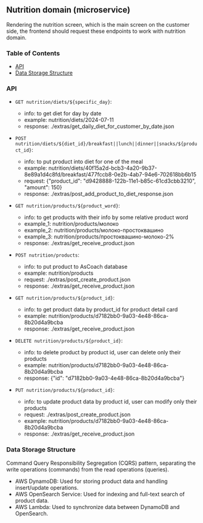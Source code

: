 ## Nutrition domain (microservice)
Rendering the nutrition screen, which is the main screen on the customer side, 
the frontend should request these endpoints to work with nutrition domain.

### Table of Contents
- [API](#api)
- [Data Storage Structure](#data-storage-structure)

### API
* ```GET nutrition/diets/${specific_day}```:
    * info: to get diet for day by date
    * example: nutrition/diets/2024-07-11
    * response: ./extras/get_daily_diet_for_customer_by_date.json

* ```POST nutrition/diets/${diet_id}/breakfast||lunch||dinner||snacks/${product_id}```:
    * info: to put product into diet for one of the meal
    * example: nutrition/diets/40f15a2d-bcb3-4a20-9b37-8e89a1d4c8fd/breakfast/477fccb8-0e2b-4ab7-94e6-702618bb6b15
    * request: {"product_id": "d9428888-122b-11e1-b85c-61cd3cbb3210", "amount": 150}
    * response: ./extras/post_add_product_to_diet_response.json

* ```GET nutrition/products/${product_word}```:
    * info: to get products with their info by some relative product word
    * example_1: nutrition/products/молоко
    * example_2: nutrition/products/молоко-простоквашино
    * example_3: nutrition/products/простоквашино-молоко-2%
    * response: ./extras/get_receive_product.json

* ```POST nutrition/products```:
    * info: to put product to AsCoach database
    * example: nutrition/products
    * request: ./extras/post_create_product.json
    * response: ./extras/get_receive_product.json

* ```GET nutrition/products/${product_id}```:
    * info: to get product data by product_id for product detail card
    * example: nutrition/products/d7182bb0-9a03-4e48-86ca-8b20d4a9bcba
    * response: ./extras/get_receive_product.json

* ```DELETE nutrition/products/${product_id}```:
  * info: to delete product by product id, user can delete only their products
  * example: nutrition/products/d7182bb0-9a03-4e48-86ca-8b20d4a9bcba
  * response: {"id": "d7182bb0-9a03-4e48-86ca-8b20d4a9bcba"}

* ```PUT nutrition/products/${product_id}```:
  * info: to update product data by product id, user can modify only their products
  * request: ./extras/post_create_product.json
  * example: nutrition/products/d7182bb0-9a03-4e48-86ca-8b20d4a9bcba
  * response: ./extras/get_receive_product.json

### Data Storage Structure
Command Query Responsibility Segregation (CQRS) pattern, separating the write operations (commands) 
from the read operations (queries).

* AWS DynamoDB: Used for storing product data and handling insert/update operations.
* AWS OpenSearch Service: Used for indexing and full-text search of product data.
* AWS Lambda: Used to synchronize data between DynamoDB and OpenSearch.
